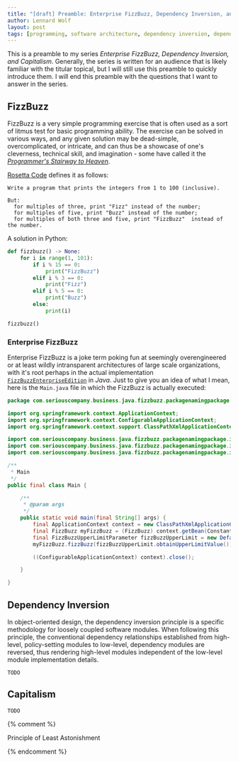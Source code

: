 ```yaml
---
title: "[draft] Preamble: Enterprise FizzBuzz, Dependency Inversion, and Capitalism"
author: Lennard Wolf
layout: post
tags: [programming, software architecture, dependency inversion, dependency injection, inversion of control, enterprise fizzbuzz, capitalism]
---
```


This is a preamble to my series _Enterprise FizzBuzz, Dependency Inversion,
and Capitalism_. Generally, the series is written for an audience that is likely
familiar with the titular topical, but I will still use this preamble to quickly
introduce them. I will end this preamble with the questions that I want to
answer in the series.

<!--more-->

## FizzBuzz

FizzBuzz is a very simple programming exercise that is often used as a sort of
litmus test for basic programming ability. The exercise can be solved in various
ways, and any given solution may be dead-simple, overcomplicated, or intricate,
and can thus be a showcase of one's cleverness, technical skill, and
imagination - some have called it the
[_Programmer's Stairway to Heaven_](https://blog.codinghorror.com/fizzbuzz-the-programmers-stairway-to-heaven/).

[Rosetta Code](https://rosettacode.org/wiki/FizzBuzz) defines it as follows:

``` text
Write a program that prints the integers from 1 to 100 (inclusive).

But:
  for multiples of three, print "Fizz" instead of the number;
  for multiples of five, print "Buzz" instead of the number;
  for multiples of both three and five, print "FizzBuzz"  instead of the number.
```

A solution in Python:

``` python
def fizzbuzz() -> None:
    for i in range(1, 101):
        if i % 15 == 0:
            print("FizzBuzz")
        elif i % 3 == 0:
            print("Fizz")
        elif i % 5 == 0:
            print("Buzz")
        else:
            print(i)

fizzbuzz()
```

### Enterprise FizzBuzz

Enterprise FizzBuzz is a joke term poking fun at seemingly overengineered or at
least wildly intransparent architectures of large scale organizations, with it's
root perhaps in the actual implementation
[`FizzBuzzEnterpriseEdition`](https://github.com/EnterpriseQualityCoding/FizzBuzzEnterpriseEdition)
in _Java_. Just to give you an idea of what I mean, here is the `Main.java` file
in which the FizzBuzz is actually executed:

``` java
package com.seriouscompany.business.java.fizzbuzz.packagenamingpackage.impl;

import org.springframework.context.ApplicationContext;
import org.springframework.context.ConfigurableApplicationContext;
import org.springframework.context.support.ClassPathXmlApplicationContext;

import com.seriouscompany.business.java.fizzbuzz.packagenamingpackage.impl.parameters.DefaultFizzBuzzUpperLimitParameter;
import com.seriouscompany.business.java.fizzbuzz.packagenamingpackage.interfaces.FizzBuzz;
import com.seriouscompany.business.java.fizzbuzz.packagenamingpackage.interfaces.parameters.FizzBuzzUpperLimitParameter;

/**
 * Main
 */
public final class Main {

    /**
     * @param args
     */
    public static void main(final String[] args) {
        final ApplicationContext context = new ClassPathXmlApplicationContext(Constants.SPRING_XML);
        final FizzBuzz myFizzBuzz = (FizzBuzz) context.getBean(Constants.STANDARD_FIZZ_BUZZ);
        final FizzBuzzUpperLimitParameter fizzBuzzUpperLimit = new DefaultFizzBuzzUpperLimitParameter();
        myFizzBuzz.fizzBuzz(fizzBuzzUpperLimit.obtainUpperLimitValue());

        ((ConfigurableApplicationContext) context).close();

    }

}
```

## Dependency Inversion

In object-oriented design, the dependency inversion principle is a specific
methodology for loosely coupled software modules. When following this principle,
the conventional dependency relationships established from high-level,
policy-setting modules to low-level, dependency modules are reversed, thus
rendering high-level modules independent of the low-level module implementation
details.

`TODO`

## Capitalism

`TODO`

{% comment %}

Principle of Least Astonishment

{% endcomment %}
